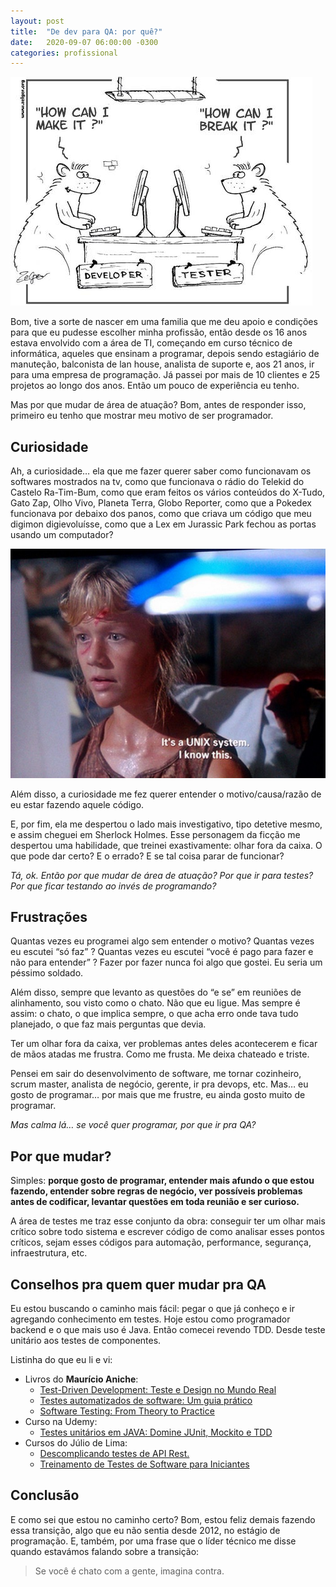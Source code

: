 ```yaml
---
layout: post
title:  "De dev para QA: por quê?"
date:   2020-09-07 06:00:00 -0300
categories: profissional
---
```


![Um rato Developer pergutando "How can I make it?" e o outro rato "Tester" perguntando "How can I break it?"](/images/2020-09-01/01.png)


Bom, tive a sorte de nascer em uma familia que me deu apoio e condições para que eu pudesse escolher minha profissão, então desde os 16 anos estava envolvido com a área de TI, começando em curso técnico de informática, aqueles que ensinam a programar, depois sendo estagiário de manuteção, balconista de lan house, analista de suporte e, aos 21 anos, ir para uma empresa de programação. Já passei por mais de 10 clientes e 25 projetos ao longo dos anos. Então um pouco de experiência eu tenho.

Mas por que mudar de área de atuação? Bom, antes de responder isso, primeiro eu tenho que mostrar meu motivo de ser programador.

Curiosidade
----

Ah, a curiosidade… ela que me fazer querer saber como funcionavam os softwares mostrados na tv, como que funcionava o rádio do Telekid do Castelo Ra-Tim-Bum, como que eram feitos os vários conteúdos do X-Tudo, Gato Zap, Olho Vivo, Planeta Terra, Globo Reporter, como que a Pokedex funcionava por debaixo dos panos, como que criava um código que meu digimon digievoluísse, como que a Lex em Jurassic Park fechou as portas usando um computador?

![Cena do Jurassik Park onde Lex está sentada e olhando para um computador, falando “It’s a UNIX system. I know this.””](/images/2020-09-01/02.jpeg)

Além disso, a curiosidade me fez querer entender o motivo/causa/razão de eu estar fazendo aquele código.

E, por fim, ela me despertou o lado mais investigativo, tipo detetive mesmo, e assim cheguei em Sherlock Holmes. Esse personagem da ficção me despertou uma habilidade, que treinei exastivamente: olhar fora da caixa. O que pode dar certo? E o errado? E se tal coisa parar de funcionar?

*Tá, ok. Então por que mudar de área de atuação? Por que ir para testes? Por que ficar testando ao invés de programando?*


Frustrações
-----------

Quantas vezes eu programei algo sem entender o motivo? Quantas vezes eu escutei “só faz” ? Quantas vezes eu escutei “você é pago para fazer e não para entender” ? Fazer por fazer nunca foi algo que gostei. Eu seria um péssimo soldado.

Além disso, sempre que levanto as questões do “e se” em reuniões de alinhamento, sou visto como o chato. Não que eu ligue. Mas sempre é assim: o chato, o que implica sempre, o que acha erro onde tava tudo planejado, o que faz mais perguntas que devia.

Ter um olhar fora da caixa, ver problemas antes deles acontecerem e ficar de mãos atadas me frustra. Como me frusta. Me deixa chateado e triste.

Pensei em sair do desenvolvimento de software, me tornar cozinheiro, scrum master, analista de negócio, gerente, ir pra devops, etc. Mas… eu gosto de programar… por mais que me frustre, eu ainda gosto muito de programar.

*Mas calma lá… se você quer programar, por que ir pra QA?*

Por que mudar?
--------------

Simples: **porque gosto de programar, entender mais afundo o que estou fazendo, entender sobre regras de negócio, ver possíveis problemas antes de codificar, levantar questões em toda reunião e ser curioso.**

A área de testes me traz esse conjunto da obra: conseguir ter um olhar mais crítico sobre todo sistema e escrever código de como analisar esses pontos críticos, sejam esses códigos para automação, performance, segurança, infraestrutura, etc.

Conselhos pra quem quer mudar pra QA
------------------------------------

Eu estou buscando o caminho mais fácil: pegar o que já conheço e ir agregando conhecimento em testes. Hoje estou como programador backend e o que mais uso é Java. Então comecei revendo TDD. Desde teste unitário aos testes de componentes.

Listinha do que eu li e vi:

* Livros do **Maurício Aniche**:
    * [Test-Driven Development: Teste e Design no Mundo Real](https://www.casadocodigo.com.br/products/livro-tdd "Test-Driven Development: Teste e Design no Mundo Real")
    * [Testes automatizados de software: Um guia prático](https://www.casadocodigo.com.br/products/livro-testes-de-software "Testes automatizados de software: Um guia prático")
    * [Software Testing: From Theory to Practice](https://sttp.site/ "Software Testing: From Theory to Practice")
* Curso na Udemy:
    * [Testes unitários em JAVA: Domine JUnit, Mockito e TDD](https://www.udemy.com/course/testes-unitarios-em-java/ "Testes unitários em JAVA: Domine JUnit, Mockito e TDD")
* Cursos do Júlio de Lima:
    * [Descomplicando testes de API Rest.](https://hotmart.com/product/descomplicando-testes-de-api-rest "Descomplicando testes de API Rest.")
    * [Treinamento de Testes de Software para Iniciantes](https://hotmart.com/product/treinamento-de-testes-de-software-para-iniciantes "Treinamento de Testes de Software para Iniciantes")

Conclusão
---------

E como sei que estou no caminho certo? Bom, estou feliz demais fazendo essa transição, algo que eu não sentia desde 2012, no estágio de programação. E, também, por uma frase que o líder técnico me disse quando estavámos falando sobre a transição:

> Se você é chato com a gente, imagina contra.